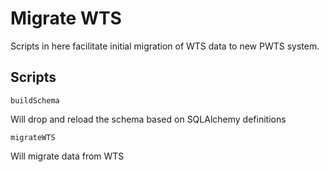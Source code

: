 # Migrate WTS

Scripts in here facilitate initial migration of WTS data to new PWTS system.

## Scripts

    buildSchema
    
Will drop and reload the schema based on SQLAlchemy definitions

    migrateWTS
    
Will migrate data from WTS
